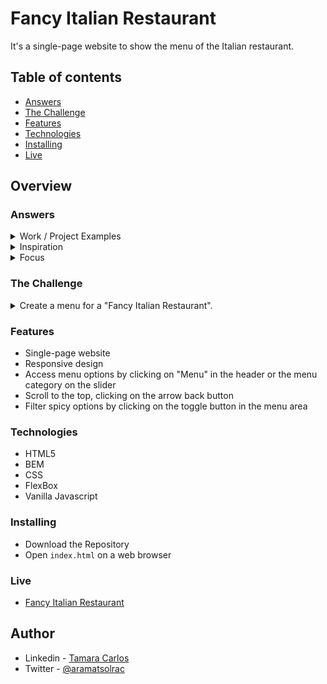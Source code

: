 # Fancy Italian Restaurant

It's a single-page website to show the menu of the Italian restaurant.

## Table of contents

- [Answers](#Answers)
- [The Challenge](#the-challenge)
- [Features](#features)
- [Technologies](#technologies)
- [Installing](#installing)
- [Live](#live)

## Overview

### Answers

<details>
<summary>Work / Project Examples</summary>

## InStock Project

- It is an Inventory Management System app.
- I was responsible for attributing the front-end and back-end tickets to my teammates using Jira for this group project. We set a meeting and decided who would feel more comfortable doing each task.
- For the back-end, I did the delete routes for the API, and also, our group did pair programing to do the edit route.
- For the front-end, I did the react routes, I did the Warehouses and Warehouses Details pages, where I had to fetch the data and do the responsive design. Besides that, I also did the responsive design of the Inventory page and helped my teammate finish the Item Availability part of the "Add New Inventory Item" page.
- I also deployed the API and the App using Heroku.
- [In Stock Live](https://instockproject.herokuapp.com/)
  - _Note: If it does not open at the first try, git it a minute because free heroku dyno could be sleeping._
- Code is in a Private Repo.

## Advice App - Hackathon

- It's an app that gives random advice.
- My teammates and I built this app doing pair programming all the time. We did the API together and also the front-end.
- Communication was crucial to us during this hackathon so the group would deliver the app on time.
- I also deployed the API and the App using Heroku.
- [Advice Generator App](https://advice-generator-project.herokuapp.com/)
  - _Note: If it does not open at the first try, git it a minute because free heroku dyno could be sleeping._
- [Code](https://github.com/aramatsolrac/advice-generator-app)

## Movies Search - Hackathon

- It's an app that gets movies information from The Movie Database API.
  We all tried to fetch the data from the API, and once I got it, my teammates and I built the logic part by doing pair programming most of the time.
- We finalized the style together, fixing some bugs and improving some styles.
- I did the like button and showed my teammates how to do it.
- The team had a great connection. We were able to do most of the work together and deliver the project on time.
- I also deployed the App using GitPages.
- [Movies Search](https://aramatsolrac.github.io/moviesAPI/index.html)
- [Code](https://github.com/aramatsolrac/moviesAPI)

## Others Projects

- [Bootcamp Projects](https://github.com/aramatsolrac/brainstation-bootcamp)
- [Spacestagram](https://github.com/aramatsolrac/spacestagram)
- [Alura Challenge Front-end](https://github.com/aramatsolrac/alura-challenge-front-end)

</details>

<details>
<summary>Inspiration</summary>
- [sweetalert2](https://github.com/sweetalert2/sweetalert2)
    - Open source JS library that helps us create stylized alerts pop up.
    - I have been using this on many of the projects I have worked on. I think is accessible, and easy to understand how to apply it in a project.

- [Exercism](https://exercism.org/)

  - Open source project to practice algorithm using many different languages
  - I have been using this to practice JS when I have time.
  - It is a great platform for those who are starting to learn a new programming language.

- Some articles that i found really helpful on my journey:

  - [Save states by local storage and life cycle method](https://tomoharutsutsumi.medium.com/save-states-by-local-storage-and-life-cycle-method-f7d0aaf0c11e)
  - [How to Deploy Your React App to Heroku
    ](https://betterprogramming.pub/how-to-deploy-your-react-app-to-heroku-aedc28b218ae)

- Women in the teach who are an inspiration for me:
  - [Opinionated React](https://opinionatedreact.com/)
    - Sara is the author of the book Opinionated React, she is one of the speakers at the React Summit 2022.
  - [Kristal Campioni](https://krystalcampioni.com/)
    - Kristal's website is a great inspiration for me because it is different from anything else I have ever seen, and one day I want to be able to build something like that.
  - It is very inspiring for me to see Brazilian women, like Sara and Kristal, doing a great job in the community.

</details>

<details>
<summary>Focus</summary>
I would like to focus my efforts on Javascript to have a good and deep understanding of the base language I would use on my day to day basis. I want to actively participate in projects and understand the team's strategies to make decisions on how to help our clients. Work with other teams such as UX/UI to become a better front-end developer but also have contact with the back-end so I will continue to work as a full-stack developer. If I was given the opportunity to have a mentor, I would love to have feedback, code reviews, documentation and set personal goals to improve myself and grow in the company.
</details>

### The Challenge

<details>
<summary>Create a menu for a "Fancy Italian Restaurant".</summary>

## 1. Sorting

- In `index.js`, loop over `menuItems` and categorize them into sections based on each items assigned `type`
- Sort the items in each category by their `menuOrder`

## 2. Rendering

- Render the sorted results into the appropriate container with `index.html`
- Format any prices. For example, 8.5 becomes \$8.50
- Render the "spicy" icon next to any menu items where `spicy` is `true`

## 3. Styling

- Add some "italian menu" styling to boost your stores sales. Use Google Images if you need inspiration.

## 4. BONUS: Filtering

- Add a checkbox to toggle spicy options. When the checkbox is checked, the spicy options should be visible. It should be checked by default.

## 5. BONUS: What You'd Change

- Create a new file called "TODO.md". Add any additional changes you'd recommend making if this was a project you were working on for a real client.

</details>

### Features

- Single-page website
- Responsive design
- Access menu options by clicking on "Menu" in the header or the menu category on the slider
- Scroll to the top, clicking on the arrow back button
- Filter spicy options by clicking on the toggle button in the menu area

### Technologies

- HTML5
- BEM
- CSS
- FlexBox
- Vanilla Javascript

### Installing

- Download the Repository
- Open `index.html` on a web browser

### Live

- [Fancy Italian Restaurant](https://aramatsolrac.github.io/fancyItalianRestaurant/)

## Author

- Linkedin - [Tamara Carlos](https://www.linkedin.com/in/tamaracarlos/)
- Twitter - [@aramatsolrac](https://twitter.com/aramatsolrac)
